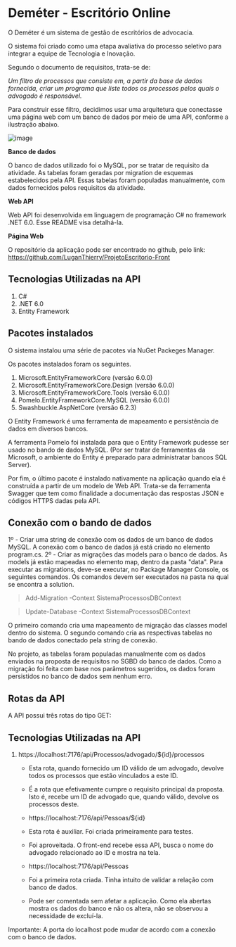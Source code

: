 <h1> Deméter - Escritório Online </h1>

O Deméter é um sistema de gestão de escritórios de advocacia. 

O sistema foi criado como uma etapa avaliativa do processo seletivo para integrar a equipe de Tecnologia e Inovação. 

Segundo o documento de requisitos, trata-se de:

*Um filtro de processos que consiste em, a partir da base de dados fornecida, criar um programa que liste todos os processos pelos quais o advogado é responsável.*

Para construir esse filtro, decidimos usar uma arquitetura que conectasse uma página web com um banco de dados por meio de uma API, conforme a ilustração abaixo. 

![image](https://github.com/LuganThierry/ProjetoEscritorio-Back/assets/106288264/493e0bc4-df13-4bee-b425-129c7069618e)

<strong> Banco de dados </strong>

O banco de dados utilizado foi o MySQL, por se tratar de requisito da atividade. 
As tabelas foram geradas por migration de esquemas estabelecidos pela API. Essas tabelas foram populadas manualmente, com dados fornecidos pelos requisitos da atividade. 

<strong> Web API </strong>

Web API foi desenvolvida em linguagem de programação C# no framework .NET 6.0. Esse README visa detalhá-la. 

<strong> Página Web </strong>

O repositório da aplicação pode ser encontrado no github, pelo link:
https://github.com/LuganThierry/ProjetoEscritorio-Front

<h2> Tecnologias Utilizadas na API </h2>
<ol> 
    <li> C# </li>
    <li> .NET 6.0 </li>
    <li> Entity Framework </li>
</ol>

<h2> Pacotes instalados </h2>
O sistema instalou uma série de pacotes via NuGet Packeges Manager. 

Os pacotes instalados foram os seguintes.

<ol> 
    <li> Microsoft.EntityFrameworkCore (versão 6.0.0) </li>
    <li> Microsoft.EntityFrameworkCore.Design (versão 6.0.0) </li>
    <li> Microsoft.EntityFrameworkCore.Tools (versão 6.0.0) </li>
    <li> Pomelo.EntityFrameworkCore.MySQL (versão 6.0.0) </li>
    <li> Swashbuckle.AspNetCore (versão 6.2.3) </li>
</ol>

O Entity Framework é uma ferramenta de mapeamento e persistência de dados em diversos bancos. 

A ferramenta Pomelo foi instalada para que o Entity Framework pudesse ser usado no bando de dados MySQL. 
(Por ser tratar de ferramentas da Microsoft, o ambiente do Entity é preparado para administratar bancos SQL Server). 

Por fim, o último pacote é instalado nativamente na aplicação quando ela é construída a partir de um modelo de Web API. 
Trata-se da ferramenta Swagger que tem como finalidade a documentação das respostas JSON e códigos HTTPS dadas pela API. 

<h2> Conexão com o bando de dados </h2>

1º - Criar uma string de conexão com os dados de um banco de dados MySQL. A conexão com o banco de dados já está criado no elemento program.cs. 
2º - Criar as migrações das models para o banco de dados. As models já estão mapeadas no elemento map, dentro da pasta "data". 
Para executar as migrations, deve-se executar, no Package Manager Console, os seguintes comandos. Os comandos devem ser executados na pasta na qual se encontra a solution. 

 > Add-Migration <nome-da-migration> -Context SistemaProcessosDBContext
    
 > Update-Database <nome-da-migration> -Context SistemaProcessosDBContext

O primeiro comando cria uma mapeamento de migração das classes model dentro do sistema. 
O segundo comando cria as respectivas tabelas no bando de dados conectado pela string de conexão. 
    
No projeto, as tabelas foram populadas manualmente com os dados enviados na proposta de requisitos no SGBD do banco de dados. 
Como a migração foi feita com base nos parâmetros sugeridos, os dados foram persistidos no banco de dados sem nenhum erro. 
    
<h2> Rotas da API </h2>

A API possui três rotas do tipo GET:

<h2> Tecnologias Utilizadas na API </h2>
<ol> 
    <li> https://localhost:7176/api/Processos/advogado/${id}/processos </li>
    
- Esta rota, quando fornecido um ID válido de um advogado, devolve todos os processos que estão vinculados a este ID. 
- É a rota que efetivamente cumpre o requisito principal da proposta. Isto é, recebe um ID de advogado que, quando válido, devolve os processos deste. 
    
    <li> https://localhost:7176/api/Pessoas/${id} </li>
    
- Esta rota é auxiliar. Foi criada primeiramente para testes. 
- Foi aproveitada. O front-end recebe essa API, busca o nome do advogado relacionado ao ID e mostra na tela. 
    
    <li> https://localhost:7176/api/Pessoas </li>
    
- Foi a primeira rota criada. Tinha intuito de validar a relação com banco de dados. 
- Pode ser comentada sem afetar a aplicação. Como ela abertas mostra os dados do banco e não os altera, não se observou a necessidade de excluí-la. 
</ol>

Importante: A porta do localhost pode mudar de acordo com a conexão com o banco de dados. 

